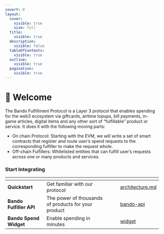 ```yaml
---
coverY: 0
layout:
  cover:
    visible: true
    size: full
  title:
    visible: true
  description:
    visible: false
  tableOfContents:
    visible: true
  outline:
    visible: true
  pagination:
    visible: true
---
```


# 🖖 Welcome

The Bando Fulfillment Protocol is a Layer 3 protocol that enables spending for the web3 ecosystem via giftcards, airtime topups, bill payments, in-game articles, digital items and any other sort of “fulfillable” product or service. It does it with the following moving parts:

* On chain Protocol: Starting with the EVM, we will write a set of smart contracts that register and route user’s spend requests to the corresponding fulfiller to make the request whole.
* Off-chain Fulfillers: Whitelisted entities that can fulfill user’s requests across one or many products and services.

### Start Integrating

<table data-view="cards"><thead><tr><th></th><th></th><th data-hidden data-card-cover data-type="files"></th><th data-hidden></th><th data-hidden data-card-target data-type="content-ref"></th></tr></thead><tbody><tr><td><strong>Quickstart</strong></td><td>Get familiar with our protocol</td><td></td><td></td><td><a href="overview/architecture.md">architecture.md</a></td></tr><tr><td><strong>Bando Fulfiller API</strong></td><td>The power of thousands of products for your product</td><td></td><td></td><td><a href="bando-api/">bando-api</a></td></tr><tr><td><strong>Bando Spend Widget</strong></td><td>Enable spending in minutes</td><td></td><td></td><td><a href="widget/">widget</a></td></tr></tbody></table>
